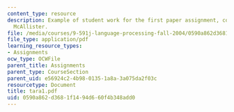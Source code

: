 ```yaml
---
content_type: resource
description: Example of student work for the first paper assignment, courtesy of Tara
  McAllister.
file: /media/courses/9-591j-language-processing-fall-2004/0590a862d3681f1494d660f4b348add0_tara1.pdf
file_type: application/pdf
learning_resource_types:
- Assignments
ocw_type: OCWFile
parent_title: Assignments
parent_type: CourseSection
parent_uid: e56924c2-4b98-0135-1a8a-3a075da2f03c
resourcetype: Document
title: tara1.pdf
uid: 0590a862-d368-1f14-94d6-60f4b348add0
---
```

